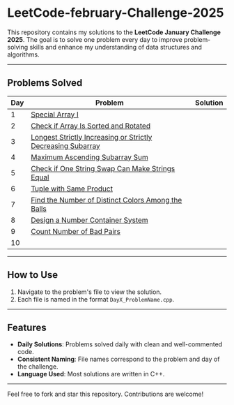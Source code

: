 # LeetCode-february-Challenge-2025

This repository contains my solutions to the **LeetCode January Challenge 2025**. The goal is to solve one problem every day to improve problem-solving skills and enhance my understanding of data structures and algorithms.

---

## Problems Solved
| Day | Problem                                               | Solution                                   |
|------|----------------------------------------------------- |--------------------------------------------|
| 1    | [Special Array I](https://leetcode.com/problems/special-array-i/description/?envType=daily-question&envId=2025-02-01) | []() |
| 2    | [Check if Array Is Sorted and Rotated](https://leetcode.com/problems/check-if-array-is-sorted-and-rotated/description/?envType=daily-question&envId=2025-02-02) | []()| 
| 3    | [Longest Strictly Increasing or Strictly Decreasing Subarray](https://leetcode.com/problems/longest-strictly-increasing-or-strictly-decreasing-subarray/description/?envType=daily-question&envId=2025-02-03) | []()| 
| 4    | [Maximum Ascending Subarray Sum](https://leetcode.com/problems/maximum-ascending-subarray-sum/description/?envType=daily-question&envId=2025-02-04) | []()| 
| 5    | [Check if One String Swap Can Make Strings Equal](https://leetcode.com/problems/check-if-one-string-swap-can-make-strings-equal/description/?envType=daily-question&envId=2025-02-05) | []()| 
| 6    | [Tuple with Same Product](https://leetcode.com/problems/tuple-with-same-product/description/?envType=daily-question&envId=2025-02-06) | []()| 
| 7    | [Find the Number of Distinct Colors Among the Balls](https://leetcode.com/problems/find-the-number-of-distinct-colors-among-the-balls/description/?envType=daily-question&envId=2025-02-07) | []()| 
| 8    | [Design a Number Container System](https://leetcode.com/problems/design-a-number-container-system/description/?envType=daily-question&envId=2025-02-08) | []()| 
| 9    | [Count Number of Bad Pairs](https://leetcode.com/problems/count-number-of-bad-pairs/description/?envType=daily-question&envId=2025-02-09) | []()| 
| 10   | []() | []()| 

---

## How to Use
1. Navigate to the problem's file to view the solution.
2. Each file is named in the format `DayX_ProblemName.cpp`.

---

## Features
- **Daily Solutions**: Problems solved daily with clean and well-commented code.
- **Consistent Naming**: File names correspond to the problem and day of the challenge.
- **Language Used**: Most solutions are written in C++.

---

Feel free to fork and star this repository. Contributions are welcome!
